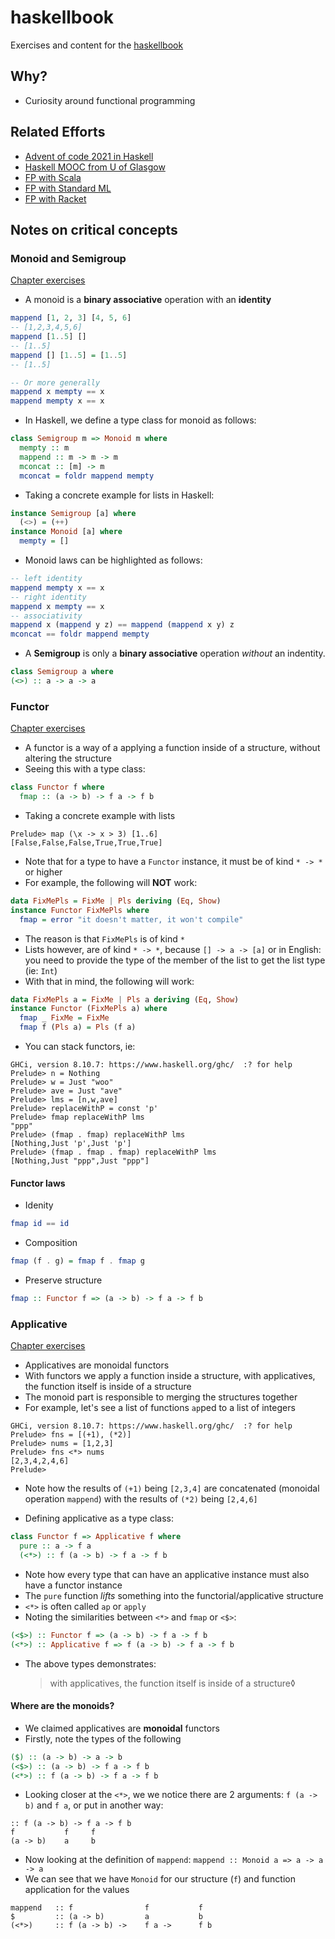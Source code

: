 # haskellbook

Exercises and content for the [haskellbook](https://haskellbook.com/)

## Why?

- Curiosity around functional programming

## Related Efforts

- [Advent of code 2021 in Haskell](https://github.com/mtanzim/advent-of-code-2021)
- [Haskell MOOC from U of Glasgow](https://github.com/mtanzim/fp-haskell)
- [FP with Scala](https://github.com/mtanzim/fp-scala)
- [FP with Standard ML](https://github.com/mtanzim/prog-lang-a)
- [FP with Racket](https://github.com/mtanzim/prog-lang-b)

## Notes on critical concepts

### Monoid and Semigroup

[Chapter exercises](./ch15)

- A monoid is a **binary associative** operation with an **identity**

```haskell
mappend [1, 2, 3] [4, 5, 6]
-- [1,2,3,4,5,6]
mappend [1..5] []
-- [1..5]
mappend [] [1..5] = [1..5]
-- [1..5]

-- Or more generally
mappend x mempty == x
mappend mempty x == x
```

- In Haskell, we define a type class for monoid as follows:

```haskell
class Semigroup m => Monoid m where
  mempty :: m
  mappend :: m -> m -> m
  mconcat :: [m] -> m
  mconcat = foldr mappend mempty
```

- Taking a concrete example for lists in Haskell:

```haskell
instance Semigroup [a] where
  (<>) = (++)
instance Monoid [a] where
  mempty = []
```

- Monoid laws can be highlighted as follows:

```haskell
-- left identity
mappend mempty x == x
-- right identity
mappend x mempty == x
-- associativity
mappend x (mappend y z) == mappend (mappend x y) z
mconcat == foldr mappend mempty
```

- A **Semigroup** is only a **binary associative** operation _without_ an indentity.

```haskell
class Semigroup a where
(<>) :: a -> a -> a
```

### Functor

[Chapter exercises](./ch16)

- A functor is a way of a applying a function inside of a structure, without altering the structure
- Seeing this with a type class:

```haskell
class Functor f where
  fmap :: (a -> b) -> f a -> f b
```

- Taking a concrete example with lists

```ghci
Prelude> map (\x -> x > 3) [1..6]
[False,False,False,True,True,True]
```

- Note that for a type to have a `Functor` instance, it must be of kind `* -> *` or higher
- For example, the following will **NOT** work:

```haskell
data FixMePls = FixMe | Pls deriving (Eq, Show)
instance Functor FixMePls where
  fmap = error "it doesn't matter, it won't compile"
```

- The reason is that `FixMePls` is of kind `*`
- Lists however, are of kind `* -> *`, because `[] -> a -> [a]` or in English: you need to provide the type of the member of the list to get the list type (ie: `Int`)
- With that in mind, the following will work:

```haskell
data FixMePls a = FixMe | Pls a deriving (Eq, Show)
instance Functor (FixMePls a) where
  fmap _ FixMe = FixMe
  fmap f (Pls a) = Pls (f a)
```

- You can stack functors, ie:

```ghci
GHCi, version 8.10.7: https://www.haskell.org/ghc/  :? for help
Prelude> n = Nothing
Prelude> w = Just "woo"
Prelude> ave = Just "ave"
Prelude> lms = [n,w,ave]
Prelude> replaceWithP = const 'p'
Prelude> fmap replaceWithP lms
"ppp"
Prelude> (fmap . fmap) replaceWithP lms
[Nothing,Just 'p',Just 'p']
Prelude> (fmap . fmap . fmap) replaceWithP lms
[Nothing,Just "ppp",Just "ppp"]
```

#### Functor laws

- Idenity

```haskell
fmap id == id
```

- Composition

```haskell
fmap (f . g) = fmap f . fmap g
```

- Preserve structure

```haskell
fmap :: Functor f => (a -> b) -> f a -> f b
```

### Applicative

[Chapter exercises](./ch17)

- Applicatives are monoidal functors
- With functors we apply a function inside a structure, with applicatives, the function itself is inside of a structure
- The monoid part is responsible to merging the structures together
- For example, let's see a list of functions `ap`ped to a list of integers

```ghci
GHCi, version 8.10.7: https://www.haskell.org/ghc/  :? for help
Prelude> fns = [(+1), (*2)]
Prelude> nums = [1,2,3]
Prelude> fns <*> nums
[2,3,4,2,4,6]
Prelude>
```

- Note how the results of `(+1)` being `[2,3,4]` are concatenated (monoidal operation `mappend`) with the results of `(*2)` being `[2,4,6]`

- Defining applicative as a type class:

```haskell
class Functor f => Applicative f where
  pure :: a -> f a
  (<*>) :: f (a -> b) -> f a -> f b
```

- Note how every type that can have an applicative instance must also have a functor instance
- The `pure` function _lifts_ something into the functorial/applicative structure
- `<*>` is often called `ap` or `apply`
- Noting the similarities between `<*>` and `fmap` or `<$>`:

```haskell
(<$>) :: Functor f => (a -> b) -> f a -> f b
(<*>) :: Applicative f => f (a -> b) -> f a -> f b
```

- The above types demonstrates:
  > with applicatives, the function itself is inside of a structure◊

#### Where are the monoids?

- We claimed applicatives are **monoidal** functors
- Firstly, note the types of the following

```haskell
($) :: (a -> b) -> a -> b
(<$>) :: (a -> b) -> f a -> f b
(<*>) :: f (a -> b) -> f a -> f b
```

- Looking closer at the `<*>`, we we notice there are 2 arguments: `f (a -> b)` and `f a`, or put in another way:

```text
:: f (a -> b) -> f a -> f b
f           f     f
(a -> b)    a     b
```

- Now looking at the definition of `mappend`: `mappend :: Monoid a => a -> a -> a`
- We can see that we have `Monoid` for our structure (`f`) and function application for the values

```text
mappend   :: f                f           f
$         :: (a -> b)         a           b
(<*>)     :: f (a -> b) ->    f a ->      f b
```
